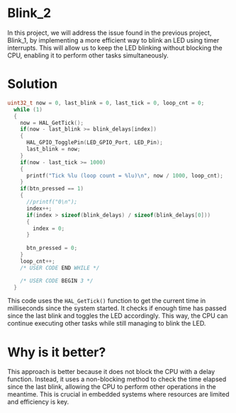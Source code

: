 # Blink_2

In this project, we will address the issue found in the previous project, Blink_1, by implementing a more efficient way to blink an LED using timer interrupts. This will allow us to keep the LED blinking without blocking the CPU, enabling it to perform other tasks simultaneously.

# Solution


```c
uint32_t now = 0, last_blink = 0, last_tick = 0, loop_cnt = 0;
  while (1)
  {
    now = HAL_GetTick();
    if(now - last_blink >= blink_delays[index])
    {
      HAL_GPIO_TogglePin(LED_GPIO_Port, LED_Pin);
      last_blink = now;
    }
    if(now - last_tick >= 1000)
    {
      printf("Tick %lu (loop count = %lu)\n", now / 1000, loop_cnt);
    }
    if(btn_pressed == 1)
    {
      //printf("0\n");
      index++;
      if(index > sizeof(blink_delays) / sizeof(blink_delays[0]))
      {
        index = 0;
      }
    
      btn_pressed = 0;
    }
    loop_cnt++;
    /* USER CODE END WHILE */

    /* USER CODE BEGIN 3 */
  }
  ```
This code uses the `HAL_GetTick()` function to get the current time in milliseconds since the system started. It checks if enough time has passed since the last blink and toggles the LED accordingly. This way, the CPU can continue executing other tasks while still managing to blink the LED.

# Why is it better?
This approach is better because it does not block the CPU with a delay function. Instead, it uses a non-blocking method to check the time elapsed since the last blink, allowing the CPU to perform other operations in the meantime. This is crucial in embedded systems where resources are limited and efficiency is key.
